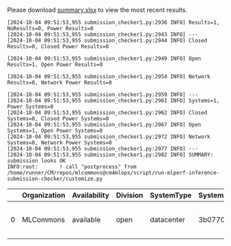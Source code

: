 Please download [summary.xlsx](summary.xlsx) to view the most recent results. 
 ```
[2024-10-04 09:51:53,955 submission_checker1.py:2936 INFO] Results=1, NoResults=0, Power Results=0
[2024-10-04 09:51:53,955 submission_checker1.py:2943 INFO] ---
[2024-10-04 09:51:53,955 submission_checker1.py:2944 INFO] Closed Results=0, Closed Power Results=0

[2024-10-04 09:51:53,955 submission_checker1.py:2949 INFO] Open Results=1, Open Power Results=0

[2024-10-04 09:51:53,955 submission_checker1.py:2954 INFO] Network Results=0, Network Power Results=0

[2024-10-04 09:51:53,955 submission_checker1.py:2959 INFO] ---
[2024-10-04 09:51:53,955 submission_checker1.py:2961 INFO] Systems=1, Power Systems=0
[2024-10-04 09:51:53,955 submission_checker1.py:2962 INFO] Closed Systems=0, Closed Power Systems=0
[2024-10-04 09:51:53,955 submission_checker1.py:2967 INFO] Open Systems=1, Open Power Systems=0
[2024-10-04 09:51:53,955 submission_checker1.py:2972 INFO] Network Systems=0, Network Power Systems=0
[2024-10-04 09:51:53,955 submission_checker1.py:2977 INFO] ---
[2024-10-04 09:51:53,955 submission_checker1.py:2982 INFO] SUMMARY: submission looks OK
INFO:root:       ! call "postprocess" from /home/runner/CM/repos/mlcommons@cm4mlops/script/run-mlperf-inference-submission-checker/customize.py

```

|    | Organization   | Availability   | Division   | SystemType   | SystemName   | Platform                                             | Model               | MlperfModel         | Scenario   |   Result | Accuracy                                                     |   number_of_nodes | host_processor_model_name   |   host_processors_per_node |   host_processor_core_count | accelerator_model_name   |   accelerators_per_node | Location                                                                                                | framework      | operating_system                                | notes                             |   compliance |   errors | version   |   inferred | has_power   | Units     | weight_data_types   |
|---:|:---------------|:---------------|:-----------|:-------------|:-------------|:-----------------------------------------------------|:--------------------|:--------------------|:-----------|---------:|:-------------------------------------------------------------|------------------:|:----------------------------|---------------------------:|----------------------------:|:-------------------------|------------------------:|:--------------------------------------------------------------------------------------------------------|:---------------|:------------------------------------------------|:----------------------------------|-------------:|---------:|:----------|-----------:|:------------|:----------|:--------------------|
|  0 | MLCommons      | available      | open       | datacenter   | 3b07702db56d | 3b07702db56d-reference-gpu-pytorch_v2.4.1-scc24-base | stable-diffusion-xl | stable-diffusion-xl | Offline    | 0.374837 | CLIP_SCORE: 15.18544016778469  FID_SCORE: 235.69504308101006 |                 1 | Intel(R) Xeon(R) w7-2495X   |                          1 |                          24 | NVIDIA GeForce RTX 4090  |                       1 | open/MLCommons/results/3b07702db56d-reference-gpu-pytorch_v2.4.1-scc24-base/stable-diffusion-xl/offline | pytorch v2.4.1 | Ubuntu 22.04 (linux-6.2.0-39-generic-glibc2.35) | Automated by MLCommons CM v2.3.9. |            1 |        0 | v4.1      |          0 | False       | Samples/s | fp32                |